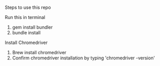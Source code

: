 Steps to use this repo

Run this in terminal
1. gem install bundler
2. bundle install

Install Chromedriver
1. Brew install chromedriver
2. Confirm chromedriver installation by typing 'chromedriver -version'
 